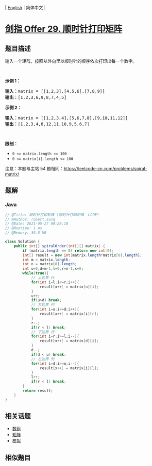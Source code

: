 
| [English](README_EN.md) | 简体中文 |

# [剑指 Offer 29. 顺时针打印矩阵](https://leetcode.cn//problems/shun-shi-zhen-da-yin-ju-zhen-lcof/)

## 题目描述

<p>输入一个矩阵，按照从外向里以顺时针的顺序依次打印出每一个数字。</p>

<p>&nbsp;</p>

<p><strong>示例 1：</strong></p>

<pre><strong>输入：</strong>matrix = [[1,2,3],[4,5,6],[7,8,9]]
<strong>输出：</strong>[1,2,3,6,9,8,7,4,5]
</pre>

<p><strong>示例 2：</strong></p>

<pre><strong>输入：</strong>matrix =&nbsp;[[1,2,3,4],[5,6,7,8],[9,10,11,12]]
<strong>输出：</strong>[1,2,3,4,8,12,11,10,9,5,6,7]
</pre>

<p>&nbsp;</p>

<p><strong>限制：</strong></p>

<ul>
	<li><code>0 &lt;= matrix.length &lt;= 100</code></li>
	<li><code>0 &lt;= matrix[i].length&nbsp;&lt;= 100</code></li>
</ul>

<p>注意：本题与主站 54 题相同：<a href="https://leetcode-cn.com/problems/spiral-matrix/">https://leetcode-cn.com/problems/spiral-matrix/</a></p>


## 题解


### Java

```Java
// @Title: 顺时针打印矩阵 (顺时针打印矩阵  LCOF)
// @Author: robert.sunq
// @Date: 2021-05-27 00:28:10
// @Runtime: 1 ms
// @Memory: 39.8 MB

class Solution {
    public int[] spiralOrder(int[][] matrix) {
        if (matrix.length == 0) return new int[0];
        int[] result = new int[matrix.length*matrix[0].length];
        int m = matrix.length;
        int n = matrix[0].length;
        int u=0,d=m-1,l=0,r=n-1,x=0;
        while(true){
            // 上边界 行
            for(int i=l;i<=r;i++){
                result[x++] = matrix[u][i];
            }
            u++;
            if(u>d) break;
            // 右边界 列
            for(int i=u;i<=d;i++){
                result[x++] = matrix[i][r];
            }
            r--;
            if(r < l) break;
            // 下边界 行
            for(int i=r;i>=l;i--){
                result[x++] = matrix[d][i];
            }
            d--;
            if(d < u) break;
            // 左边界 列
            for(int i=d;i>=u;i--){
                result[x++] = matrix[i][l];
            }
            l++;
            if(r < l) break;
        }
        return result;
    }
}
```



## 相关话题

- [数组](https://leetcode.cn//tag/array)
- [矩阵](https://leetcode.cn//tag/matrix)
- [模拟](https://leetcode.cn//tag/simulation)

## 相似题目



